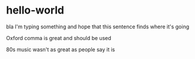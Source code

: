 # hello-world
bla 
I'm typing something and hope that this sentence finds where it's going

Oxford comma is great and should be used

80s music wasn't as great as people say it is
